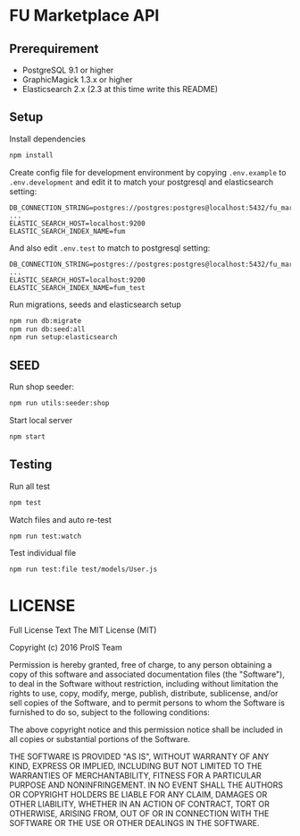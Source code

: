# FU Marketplace API

## Prerequirement
- PostgreSQL 9.1 or higher
- GraphicMagick 1.3.x or higher
- Elasticsearch 2.x (2.3 at this time write this README)

## Setup
Install dependencies
```bash
npm install
```

Create config file for development environment by copying `.env.example` to `.env.development` and edit it to match your postgresql and elasticsearch setting:
```
DB_CONNECTION_STRING=postgres://postgres:postgres@localhost:5432/fu_marketplace
...
ELASTIC_SEARCH_HOST=localhost:9200
ELASTIC_SEARCH_INDEX_NAME=fum
```

And also edit `.env.test` to match to postgresql setting:
```
DB_CONNECTION_STRING=postgres://postgres:postgres@localhost:5432/fu_marketplace_test
...
ELASTIC_SEARCH_HOST=localhost:9200
ELASTIC_SEARCH_INDEX_NAME=fum_test
```

Run migrations, seeds and elasticsearch setup
```bash
npm run db:migrate
npm run db:seed:all
npm run setup:elasticsearch
```

## SEED
Run shop seeder:
```bash
npm run utils:seeder:shop
```

Start local server
```bash
npm start
```

## Testing
Run all test
```bash
npm test
```

Watch files and auto re-test
```bash
npm run test:watch
```

Test individual file
```bash
npm run test:file test/models/User.js
```

# LICENSE
Full License Text
The MIT License (MIT)

Copyright (c) 2016 ProIS Team

Permission is hereby granted, free of charge, to any person obtaining a copy of this software and associated documentation files (the "Software"), to deal in the Software without restriction, including without limitation the rights to use, copy, modify, merge, publish, distribute, sublicense, and/or sell copies of the Software, and to permit persons to whom the Software is furnished to do so, subject to the following conditions:

The above copyright notice and this permission notice shall be included in all copies or substantial portions of the Software.

THE SOFTWARE IS PROVIDED "AS IS", WITHOUT WARRANTY OF ANY KIND, EXPRESS OR IMPLIED, INCLUDING BUT NOT LIMITED TO THE WARRANTIES OF MERCHANTABILITY, FITNESS FOR A PARTICULAR PURPOSE AND NONINFRINGEMENT. IN NO EVENT SHALL THE AUTHORS OR COPYRIGHT HOLDERS BE LIABLE FOR ANY CLAIM, DAMAGES OR OTHER LIABILITY, WHETHER IN AN ACTION OF CONTRACT, TORT OR OTHERWISE, ARISING FROM, OUT OF OR IN CONNECTION WITH THE SOFTWARE OR THE USE OR OTHER DEALINGS IN THE SOFTWARE.
